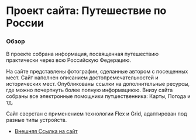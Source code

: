 # Проект сайта: Путешествие по России

### Обзор 

В проекте собрана информация, посвященная путешествию практически через 
всю Российскую Федерацию. 

На сайте представлены фотографии, сделанные автором с посещенных мест.
Сайт наполнен описанием достопремечательностей и исторических мест.
Опубликованы ссылки на дополнительные ресурсы, где можно почерпнуть более 
полную информациюю.
Внизу сайта собраны все электронные помощники путшественника: 
Карты, Погода и тд.

Сайт сверстан с применением технологии Flex и Grid, адаптирован под разные 
типы устройств.


* [Внешняя Ссылка на сайт](https://www.figma.com/file/MTZ7K0gUaN07iNIj8YCcLm/Russia-(mobile)-(Copy)?node-id=0%3A1)

